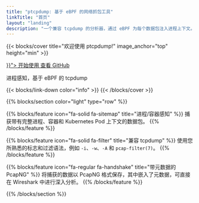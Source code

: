 ```yaml
---
title: "ptcpdump: 基于 eBPF 的网络抓包工具"
linkTitle: "首页"
layout: "landing"
description: "一个兼容 tcpdump 的分析器，通过 eBPF 为每个数据包注入进程上下文。"
---
```


{{< blocks/cover title="欢迎使用 ptcpdump!" image_anchor="top" height="min" >}}
<div class="mx-auto">
	<a class="btn btn-lg btn-primary mr-3 mb-4" href="{{< relref "/docs/" >}}">
		开始使用 <i class="fas fa-arrow-alt-circle-right ml-2"></i>
	</a>
	<a class="btn btn-lg btn-secondary mr-3 mb-4" href="https://github.com/mozillazg/ptcpdump">
		查看 GitHub <i class="fab fa-github ml-2 "></i>
	</a>
	<p class="lead mt-5">进程感知，基于 eBPF 的 tcpdump</p>
</div>
{{< blocks/link-down color="info" >}}
{{< /blocks/cover >}}


{{% blocks/section color="light" type="row" %}}


{{% blocks/feature icon="fa-solid fa-sitemap" title="进程/容器感知" %}}
捕获带有完整进程、容器和 Kubernetes Pod 上下文的数据包。
{{% /blocks/feature %}}

{{% blocks/feature icon="fa-solid fa-filter" title="兼容 tcpdump" %}}
使用您所熟悉的标志和过滤语法，例如 `-i`、`-w`、`-A` 和 `pcap-filter(7)`。
{{% /blocks/feature %}}

{{% blocks/feature icon="fa-regular fa-handshake" title="带元数据的 PcapNG" %}}
将捕获的数据以 PcapNG 格式保存，其中嵌入了元数据，可直接在 Wireshark 中进行深入分析。
{{% /blocks/feature %}}


{{% /blocks/section %}}
